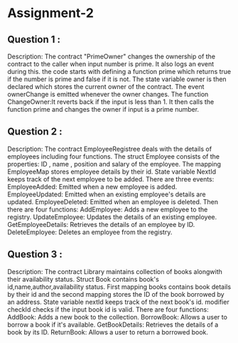 # Assignment-2

## Question 1 :

Description:
The contract "PrimeOwner" changes the ownership of the contract to the caller when input number is prime. It also logs an event during this.
the code starts with defining a function prime which returns true if the number is prime and false if it is not.
The state variable owner is then declared which stores the current owner of the contract.
The event ownerChange is emitted whenever the owner changes.
The function ChangeOwner:It reverts back if the input is less than 1. It then calls the function prime and changes the owner if input is a prime number.


## Question 2 :

Description:
The contract EmployeeRegistree deals with the details of employees including four functions.
The struct Employee consists of the properties: ID , name , position and salary of the employee.
The mapping EmployeeMap stores employee details by their id.
State variable NextId keeps track of the next employee to be added.
There are three events:
EmployeeAdded: Emitted when a new employee is added.
EmployeeUpdated: Emitted when an existing employee's details are updated.
EmployeeDeleted: Emitted when an employee is deleted.
Then there are four functions: 
AddEmployee: Adds a new employee to the registry.
UpdateEmployee: Updates the details of an existing employee.
GetEmployeeDetails: Retrieves the details of an employee by ID.
DeleteEmployee: Deletes an employee from the registry.

## Question 3 :

Description: 
The contract Library maintains collection of books alongwith their availability status.
Struct Book contains book's id,name,author,availability status.
First mapping books contains book details by their id and the second mapping stores the ID of the book borrowed by an address.
State variable nextId keeps track of the next book's id.
modifier checkId checks if the input book id is valid.
There are four functions:
AddBook: Adds a new book to the collection.
BorrowBook: Allows a user to borrow a book if it's available.
GetBookDetails: Retrieves the details of a book by its ID.
ReturnBook: Allows a user to return a borrowed book.











